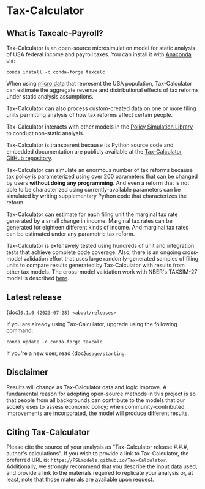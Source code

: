 Tax-Calculator
==============

## What is Taxcalc-Payroll?

Tax-Calculator is an open-source microsimulation model for static analysis of
USA federal income and payroll taxes.
You can install it with [Anaconda](https://www.anaconda.com/products/individual)
via:

```
conda install -c conda-forge taxcalc
```

When using
[micro data](https://github.com/PSLmodels/taxdata#about-taxdata-repository)
that represent the USA population, Tax-Calculator can estimate the aggregate
revenue and distributional effects of tax reforms under static analysis
assumptions.

Tax-Calculator can also process custom-created data on one or more filing
units permitting analysis of how tax reforms affect certain people.

Tax-Calculator interacts with other models in the
[Policy Simulation Library](https://www.pslmodels.org/) to conduct non-static
analysis.

Tax-Calculator is transparent because its Python source code and embedded
documentation are publicly available at the
[Tax-Calculator GitHub repository](https://github.com/PSLmodels/Tax-Calculator).

Tax-Calculator can simulate an enormous number of tax reforms because tax policy
is parameterized using over 200 parameters that can be changed by users
**without doing any programming**.
And even a reform that is not able to be characterized using
currently-available parameters can be simulated by writing supplementary Python
code that characterizes the reform.

Tax-Calculator can estimate for each filing unit the marginal tax rate
generated by a small change in income.
Marginal tax rates can be generated for eighteen different kinds of income.
And marginal tax rates can be estimated under any parametric tax reform.

Tax-Calculator is extensively tested using hundreds of unit and integration
tests that achieve complete code coverage.
Also, there is an ongoing cross-model validation effort that uses large
randomly-generated samples of filing units to compare results generated by
Tax-Calculator with results from other tax models.
The cross-model validation work with NBER's TAXSIM-27 model is described
[here](https://github.com/PSLmodels/Tax-Calculator/blob/master/taxcalc/validation/taxsim27/README.md#validation-of-tax-calculator-against-internet-taxsim-27).

## Latest release

{doc}`0.1.0 (2023-07-28) <about/releases>`

If you are already using Tax-Calculator, upgrade using the following command:

```
conda update -c conda-forge taxcalc
```

If you're a new user, read {doc}`usage/starting`.

## Disclaimer

Results will change as Tax-Calculator data and logic improve.
A fundamental reason for adopting open-source methods in this project is so
that people from all backgrounds can contribute to the models that our society
uses to assess economic policy; when community-contributed improvements are
incorporated, the model will produce different results.

## Citing Tax-Calculator

Please cite the source of your analysis as
"Tax-Calculator release #.#.#, author's calculations".
If you wish to provide a link to Tax-Calculator, the preferred URL is:
`https://PSLmodels.github.io/Tax-Calculator`.
Additionally, we strongly recommend that you describe the input data used,
and provide a link to the materials required to replicate your analysis or,
at least, note that those materials are available upon request.
